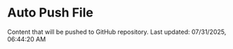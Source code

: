 # Auto Push File

Content that will be pushed to GitHub repository.
Last updated: 07/31/2025, 06:44:20 AM